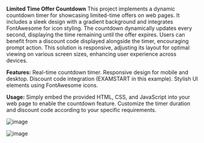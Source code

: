**Limited Time Offer Countdown**
This project implements a dynamic countdown timer for showcasing limited-time offers on web pages. 
It includes a sleek design with a gradient background and integrates FontAwesome for icon styling. 
The countdown dynamically updates every second, displaying the time remaining until the offer expires. 
Users can benefit from a discount code displayed alongside the timer, encouraging prompt action. 
This solution is responsive, adjusting its layout for optimal viewing on various screen sizes, enhancing user experience across devices.

**Features:**
Real-time countdown timer.
Responsive design for mobile and desktop.
Discount code integration (EXAMSTART in this example).
Stylish UI elements using FontAwesome icons.

****Usage:****
Simply embed the provided HTML, CSS, and JavaScript into your web page to enable the countdown feature. Customize the timer duration and discount code according to your specific requirements.


![image](https://github.com/Ajay-Patidar-8085/Counter-Bar-with-Javascript/assets/147160491/5fb08950-7d35-40ce-a3e3-95dad827e605)

![image](https://github.com/Ajay-Patidar-8085/Counter-Bar-with-Javascript/assets/147160491/9d6e717c-0ff2-4b3e-b439-48263c969ff8)

